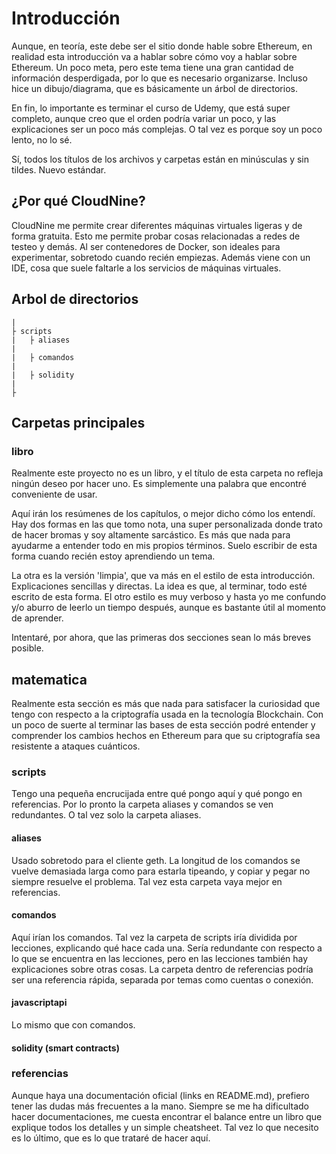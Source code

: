 # Introducción

Aunque, en teoría, este debe ser el sitio donde hable sobre Ethereum, en realidad esta introducción va a hablar sobre cómo voy a hablar sobre Ethereum. 
Un poco meta, pero este tema tiene una gran cantidad de información desperdigada, por lo que es necesario organizarse.
Incluso hice un dibujo/diagrama, que es básicamente un árbol de directorios.

En fin, lo importante es terminar el curso de Udemy, que está super completo, aunque creo que el orden podría variar un poco, y las explicaciones ser un poco más complejas.
O tal vez es porque soy un poco lento, no lo sé.

Sí, todos los títulos de los archivos y carpetas están en minúsculas y sin tildes. Nuevo estándar.

## ¿Por qué CloudNine?

CloudNine me permite crear diferentes máquinas virtuales ligeras y de forma gratuita. 
Esto me permite probar cosas relacionadas a redes de testeo y demás.
Al ser contenedores de Docker, son ideales para experimentar, sobretodo cuando recién empiezas.
Además viene con un IDE, cosa que suele faltarle a los servicios de máquinas virtuales.

## Arbol de directorios

```
|
├ scripts
|   ├ aliases
|   
|   ├ comandos
|
|   ├ solidity
|
├
```

## Carpetas principales

### libro

Realmente este proyecto no es un libro, y el título de esta carpeta no refleja ningún deseo por hacer uno.
Es simplemente una palabra que encontré conveniente de usar.

Aquí irán los resúmenes de los capítulos, o mejor dicho cómo los entendí. 
Hay dos formas en las que tomo nota, una super personalizada donde trato de hacer bromas y soy altamente sarcástico.
Es más que nada para ayudarme a entender todo en mis propios términos. 
Suelo escribir de esta forma cuando recién estoy aprendiendo un tema.

La otra es la versión 'limpia', que va más en el estilo de esta introducción. Explicaciones sencillas y directas.
La idea es que, al terminar, todo esté escrito de esta forma.
El otro estilo es muy verboso y hasta yo me confundo y/o aburro de leerlo un tiempo después, aunque es bastante útil al momento de aprender.

Intentaré, por ahora, que las primeras dos secciones sean lo más breves posible.

## matematica

Realmente esta sección es más que nada para satisfacer la curiosidad que tengo con respecto a la criptografía usada en la tecnología Blockchain.
Con un poco de suerte al terminar las bases de esta sección podré entender y comprender los cambios hechos en Ethereum para que su criptografía sea resistente a ataques cuánticos.

### scripts

Tengo una pequeña encrucijada entre qué pongo aquí y qué pongo en referencias. 
Por lo pronto la carpeta aliases y comandos se ven redundantes.
O tal vez solo la carpeta aliases.

#### aliases

Usado sobretodo para el cliente geth. 
La longitud de los comandos se vuelve demasiada larga como para estarla tipeando, y copiar y pegar no siempre resuelve el problema.
Tal vez esta carpeta vaya mejor en referencias.

#### comandos

Aquí irían los comandos. Tal vez la carpeta de scripts iría dividida por lecciones, explicando qué hace cada una.
Sería redundante con respecto a lo que se encuentra en las lecciones, pero en las lecciones también hay explicaciones sobre otras cosas.
La carpeta dentro de referencias podría ser una referencia rápida, separada por temas como cuentas o conexión.

#### javascriptapi

Lo mismo que con comandos.

#### solidity (smart contracts)

### referencias

Aunque haya una documentación oficial (links en README.md), prefiero tener las dudas más frecuentes a la mano.
Siempre se me ha dificultado hacer documentaciones, me cuesta encontrar el balance entre un libro que explique todos los detalles y un simple cheatsheet.
Tal vez lo que necesito es lo último, que es lo que trataré de hacer aquí.

